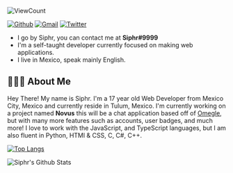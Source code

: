 ![ViewCount](https://views.whatilearened.today/views/github/SiphrCodez/SiphrCodez.svg?cache=remove)

[![Github](https://img.shields.io/badge/-Github-333?style=flat&logo=Github&logoColor=white)](https://github.com/SiphrCodez)
[![Gmail](https://img.shields.io/badge/-Gmail-c14438?style=flat&logo=Gmail&logoColor=white)](mailto:siphrcodez@gmail.com)
[![Twitter](https://img.shields.io/badge/-Twitter-1DA1F2?style=flat&logo=Twitter&logoColor=white)](https://twitter.com/SiphrCodez)

- I go by Siphr, you can contact me at **Siphr#9999**
- I'm a self-taught developer currently focused on making web applications.
- I live in Mexico, speak mainly English.

## 👨🏻‍💻 About Me

Hey There! My name is Siphr. I'm a 17 year old Web Developer from Mexico City, Mexico and currently reside in Tulum, Mexico. I'm currently working on a project named **Novus** this will be a chat application based off of [Omegle](https://omegle.com), but with many more features such as accounts, user badges, and much more! I love to work with the JavaScript, and TypeScript languages, but I am also fluent in Python, HTMl & CSS, C, C#, C++. 

[![Top Langs](https://github-readme-stats.vercel.app/api/top-langs/?username=SiphrCodez&layout=compact&text_color=daf7dc&bg_color=151515)](https://github.com/SiphrCodez)

<img align="center" src="https://github-readme-stats.vercel.app/api?username=SiphrCodez&include_all_commits=true&count_private=true&show_icons=true&line_height=20&title_color=7A7ADB&icon_color=2234AE&text_color=D3D3D3&bg_color=0,000000,130F40" alt="Siphr's Github Stats">


